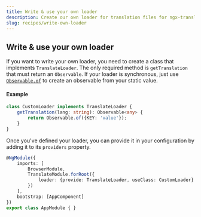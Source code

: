 ```yaml
---
title: Write & use your own loader
description: Create our own loader for translation files for ngx-translate.
slug: recipes/write-own-loader
---
```


## Write & use your own loader

If you want to write your own loader, you need to create a class that
implements `TranslateLoader`. The only required method is `getTranslation` that must
return an `Observable`. If your loader is synchronous, just use [`Observable.of`](https://github.com/Reactive-Extensions/RxJS/blob/master/doc/api/core/operators/of.md) to create
an observable from your static value.

#### Example

~~~ts
class CustomLoader implements TranslateLoader {
    getTranslation(lang: string): Observable<any> {
        return Observable.of({KEY: 'value'});
    }
}
~~~

Once you've defined your loader, you can provide it in your configuration by adding it to its `providers` property.

~~~ts
@NgModule({
    imports: [
        BrowserModule,
        TranslateModule.forRoot({
            loader: {provide: TranslateLoader, useClass: CustomLoader}
        })
    ],
    bootstrap: [AppComponent]
})
export class AppModule { }
~~~
